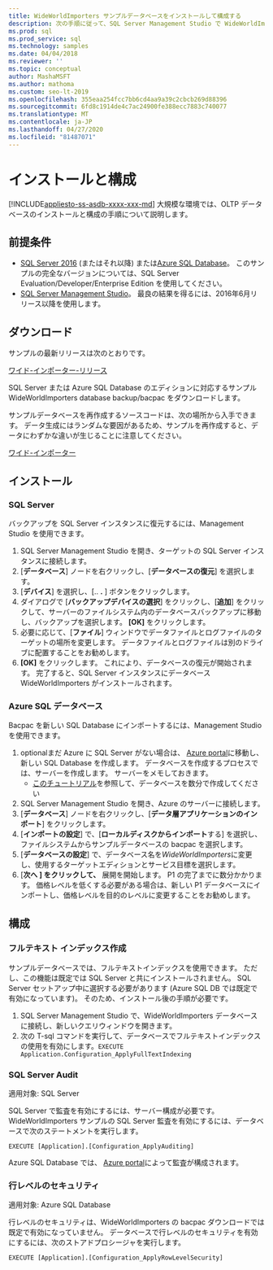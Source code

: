 ```yaml
---
title: WideWorldImporters サンプルデータベースをインストールして構成する
description: 次の手順に従って、SQL Server Management Studio で WideWorldImporters サンプルデータベースをダウンロードし、インストールして、構成します。
ms.prod: sql
ms.prod_service: sql
ms.technology: samples
ms.date: 04/04/2018
ms.reviewer: ''
ms.topic: conceptual
author: MashaMSFT
ms.author: mathoma
ms.custom: seo-lt-2019
ms.openlocfilehash: 355eaa254fcc7bb6cd4aa9a39c2cbcb269d88396
ms.sourcegitcommit: 6fd8c1914de4c7ac24900fe388ecc7883c740077
ms.translationtype: MT
ms.contentlocale: ja-JP
ms.lasthandoff: 04/27/2020
ms.locfileid: "81487071"
---
```

# <a name="installation-and-configuration"></a>インストールと構成
[!INCLUDE[appliesto-ss-asdb-xxxx-xxx-md](../includes/appliesto-ss-asdb-xxxx-xxx-md.md)]
大規模な環境では、OLTP データベースのインストールと構成の手順について説明します。

## <a name="prerequisites"></a>前提条件

- [SQL Server 2016](https://www.microsoft.com/evalcenter/evaluate-sql-server-2016) (またはそれ以降) または[Azure SQL Database](https://azure.microsoft.com/services/sql-database/)。 このサンプルの完全なバージョンについては、SQL Server Evaluation/Developer/Enterprise Edition を使用してください。
- [SQL Server Management Studio](../ssms/download-sql-server-management-studio-ssms.md)。 最良の結果を得るには、2016年6月リリース以降を使用します。

## <a name="download"></a>ダウンロード

サンプルの最新リリースは次のとおりです。

[ワイド-インポーター-リリース](https://go.microsoft.com/fwlink/?LinkID=800630)

SQL Server または Azure SQL Database のエディションに対応するサンプル WideWorldImporters database backup/bacpac をダウンロードします。

サンプルデータベースを再作成するソースコードは、次の場所から入手できます。 データ生成にはランダムな要因があるため、サンプルを再作成すると、データにわずかな違いが生じることに注意してください。

[ワイド-インポーター](https://github.com/Microsoft/sql-server-samples/tree/master/samples/databases/wide-world-importers/sample-scripts)

## <a name="install"></a>インストール


### <a name="sql-server"></a>SQL Server

バックアップを SQL Server インスタンスに復元するには、Management Studio を使用できます。

1. SQL Server Management Studio を開き、ターゲットの SQL Server インスタンスに接続します。
2. [**データベース**] ノードを右クリックし、[**データベースの復元**] を選択します。
3. [**デバイス**] を選択し、[.. **.** ] ボタンをクリックします。
4. ダイアログで [**バックアップデバイスの選択**] をクリックし、[**追加**] をクリックして、サーバーのファイルシステム内のデータベースバックアップに移動し、バックアップを選択します。 **[OK]** をクリックします。
5. 必要に応じて、[**ファイル**] ウィンドウでデータファイルとログファイルのターゲットの場所を変更します。 データファイルとログファイルは別のドライブに配置することをお勧めします。
6. **[OK]** をクリックします。 これにより、データベースの復元が開始されます。 完了すると、SQL Server インスタンスにデータベース WideWorldImporters がインストールされます。

### <a name="azure-sql-database"></a>Azure SQL データベース

Bacpac を新しい SQL Database にインポートするには、Management Studio を使用できます。

1. optionalまだ Azure に SQL Server がない場合は、 [Azure portal](https://portal.azure.com/)に移動し、新しい SQL Database を作成します。 データベースを作成するプロセスでは、サーバーを作成します。 サーバーをメモしておきます。
   - [このチュートリアル](https://azure.microsoft.com/documentation/articles/sql-database-get-started/)を参照して、データベースを数分で作成してください
2. SQL Server Management Studio を開き、Azure のサーバーに接続します。
3. [**データベース**] ノードを右クリックし、[**データ層アプリケーションのインポート**] をクリックします。
4. [**インポートの設定**] で、[**ローカルディスクからインポート**する] を選択し、ファイルシステムからサンプルデータベースの bacpac を選択します。
5. [**データベースの設定**] で、データベース名を*WideWorldImporters*に変更し、使用するターゲットエディションとサービス目標を選択します。
6. [**次へ** **] をクリックして、** 展開を開始します。 P1 の完了までに数分かかります。 価格レベルを低くする必要がある場合は、新しい P1 データベースにインポートし、価格レベルを目的のレベルに変更することをお勧めします。

## <a name="configuration"></a>構成

### <a name="full-text-indexing"></a>フルテキスト インデックス作成

サンプルデータベースでは、フルテキストインデックスを使用できます。 ただし、この機能は既定では SQL Server と共にインストールされません。 SQL Server セットアップ中に選択する必要があります (Azure SQL DB では既定で有効になっています)。 そのため、インストール後の手順が必要です。

1. SQL Server Management Studio で、WideWorldImporters データベースに接続し、新しいクエリウィンドウを開きます。
2. 次の T-sql コマンドを実行して、データベースでフルテキストインデックスの使用を有効にします。`EXECUTE Application.Configuration_ApplyFullTextIndexing`


### <a name="sql-server-audit"></a>SQL Server Audit

適用対象: SQL Server

SQL Server で監査を有効にするには、サーバー構成が必要です。 WideWorldImporters サンプルの SQL Server 監査を有効にするには、データベースで次のステートメントを実行します。

    EXECUTE [Application].[Configuration_ApplyAuditing]

Azure SQL Database では、 [Azure portal](https://portal.azure.com/)によって監査が構成されます。

### <a name="row-level-security"></a>行レベルのセキュリティ

適用対象: Azure SQL Database

行レベルのセキュリティは、WideWorldImporters の bacpac ダウンロードでは既定で有効になっていません。 データベースで行レベルのセキュリティを有効にするには、次のストアドプロシージャを実行します。

    EXECUTE [Application].[Configuration_ApplyRowLevelSecurity]

